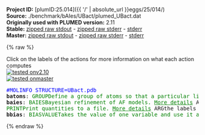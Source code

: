 **Project ID:** [plumID:25.014]({{ '/' | absolute_url }}eggs/25/014/)  
**Source:** ./benchmark/bAIes/UBact/plumed_UBact.dat  
**Originally used with PLUMED version:** 2.11  
**Stable:** [zipped raw stdout](plumed_UBact.dat.plumed.stdout.txt.zip) - [zipped raw stderr](plumed_UBact.dat.plumed.stderr.txt.zip) - [stderr](plumed_UBact.dat.plumed.stderr)  
**Master:** [zipped raw stdout](plumed_UBact.dat.plumed_master.stdout.txt.zip) - [zipped raw stderr](plumed_UBact.dat.plumed_master.stderr.txt.zip) - [stderr](plumed_UBact.dat.plumed_master.stderr)  

{% raw %}
<div class="plumedpreheader">
<div class="headerInfo" id="value_details_data/./benchmark/bAIes/UBact/plumed_UBact.dat"> Click on the labels of the actions for more information on what each action computes </div>
<div class="containerBadge">
<div class="headerBadge"><a href="plumed_UBact.dat.plumed.stderr"><img src="https://img.shields.io/badge/v2.10-failed-red.svg" alt="tested onv2.10" /></a></div>
<div class="headerBadge"><a href="plumed_UBact.dat.plumed_master.stderr"><img src="https://img.shields.io/badge/master-passing-green.svg" alt="tested onmaster" /></a></div>
</div>
</div>
<pre class="plumedlisting">
<span style="color:blue" class="comment">#MOLINFO STRUCTURE=UBact.pdb</span>
<b name="data/./benchmark/bAIes/UBact/plumed_UBact.datbatoms" onclick='showPath("data/./benchmark/bAIes/UBact/plumed_UBact.dat","data/./benchmark/bAIes/UBact/plumed_UBact.datbatoms","data/./benchmark/bAIes/UBact/plumed_UBact.datbatoms","brown")'>batoms</b>: <span class="plumedtooltip" style="color:green">GROUP<span class="right">Define a group of atoms so that a particular list of atoms can be referenced with a single label in definitions of CVs or virtual atoms. <a href="https://www.plumed.org/doc-master/user-doc/html/GROUP" style="color:green">More details</a><i></i></span></span> <span class="plumedtooltip">NDX_FILE<span class="right">the name of index file (gromacs syntax)<i></i></span></span>=atom_list_matrix.ndx <span class="plumedtooltip">NDX_GROUP<span class="right">the name of the group to be imported (gromacs syntax) - first group found is used by default<i></i></span></span>=batoms
<span style="display:none;" id="data/./benchmark/bAIes/UBact/plumed_UBact.datbatoms">The GROUP action with label <b>batoms</b> calculates something</span><b name="data/./benchmark/bAIes/UBact/plumed_UBact.datbaies" onclick='showPath("data/./benchmark/bAIes/UBact/plumed_UBact.dat","data/./benchmark/bAIes/UBact/plumed_UBact.datbaies","data/./benchmark/bAIes/UBact/plumed_UBact.datbaies","brown")'>baies</b>: <span class="plumedtooltip" style="color:green">BAIES<span class="right">Bayesian refinement of AF models. <a href="https://www.plumed.org/doc-master/user-doc/html/BAIES" style="color:green">More details</a><i></i></span></span> <span class="plumedtooltip">ATOMS<span class="right">atoms used in the calculation of bAIes energy<i></i></span></span>=<b name="data/./benchmark/bAIes/UBact/plumed_UBact.datbatoms">batoms</b> <span class="plumedtooltip">DATA_FILE<span class="right">file with AF2 fit parameters<i></i></span></span>=baies_gauss_matrix.dat <span class="plumedtooltip">PRIOR<span class="right">type of prior to use (NONE, JEFFREYS, CAUCHY<i></i></span></span>=JEFFREYS <span class="plumedtooltip">TEMP<span class="right">temperature in kBt units<i></i></span></span>=2.478541306
<span style="display:none;" id="data/./benchmark/bAIes/UBact/plumed_UBact.datbaies">The BAIES action with label <b>baies</b> calculates the following quantities:<table  align="center" frame="void" width="95%" cellpadding="5%"><tr><td width="5%"><b> Quantity </b>  </td><td><b> Description </b> </td></tr><tr><td width="5%">baies.ene</td><td>Bayesian bAIes energy</td></tr></table></span><span class="plumedtooltip" style="color:green">PRINT<span class="right">Print quantities to a file. <a href="https://www.plumed.org/doc-master/user-doc/html/PRINT" style="color:green">More details</a><i></i></span></span> <span class="plumedtooltip">ARG<span class="right">the labels of the values that you would like to print to the file<i></i></span></span>=<b name="data/./benchmark/bAIes/UBact/plumed_UBact.datbaies">baies.ene</b> <span class="plumedtooltip">FILE<span class="right">the name of the file on which to output these quantities<i></i></span></span>=COLVAR <span class="plumedtooltip">STRIDE<span class="right"> the frequency with which the quantities of interest should be output<i></i></span></span>=500
<span style="display:none;" id="data/./benchmark/bAIes/UBact/plumed_UBact.dat">The PRINT action with label <b></b> calculates something</span><b name="data/./benchmark/bAIes/UBact/plumed_UBact.datbbias" onclick='showPath("data/./benchmark/bAIes/UBact/plumed_UBact.dat","data/./benchmark/bAIes/UBact/plumed_UBact.datbbias","data/./benchmark/bAIes/UBact/plumed_UBact.datbbias","brown")'>bbias</b>: <span class="plumedtooltip" style="color:green">BIASVALUE<span class="right">Takes the value of one variable and use it as a bias <a href="https://www.plumed.org/doc-master/user-doc/html/BIASVALUE" style="color:green">More details</a><i></i></span></span> <span class="plumedtooltip">ARG<span class="right">the labels of the scalar/vector arguments whose values will be used as a bias on the system<i></i></span></span>=<b name="data/./benchmark/bAIes/UBact/plumed_UBact.datbaies">baies.ene</b> <span class="plumedtooltip">STRIDE<span class="right">the frequency with which the forces due to the bias should be calculated<i></i></span></span>=2
<span style="display:none;" id="data/./benchmark/bAIes/UBact/plumed_UBact.datbbias">The BIASVALUE action with label <b>bbias</b> calculates the following quantities:<table  align="center" frame="void" width="95%" cellpadding="5%"><tr><td width="5%"><b> Quantity </b>  </td><td><b> Description </b> </td></tr><tr><td width="5%">bbias.bias</td><td>the instantaneous value of the bias potential</td></tr><tr><td width="5%">bbias._bias</td><td>one or multiple instances of this quantity can be referenced elsewhere in the input file</td></tr></table></span></pre>
{% endraw %}
